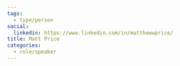 ```yaml
---
tags:
  - type/person
social:
  linkedin: https://www.linkedin.com/in/matthewwprice/
title: Matt Price
categories:
  - role/speaker
---
```

